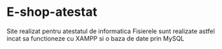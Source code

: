 # E-shop-atestat
Site realizat pentru atestatul de informatica
Fisierele sunt realizate astfel incat sa functioneze cu XAMPP si o baza de date prin MySQL

